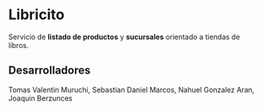# Libricito
Servicio de **listado de productos** y **sucursales** orientado a tiendas de libros.

## Desarrolladores
Tomas Valentin Muruchi, Sebastian Daniel Marcos, Nahuel Gonzalez Aran, Joaquin Berzunces